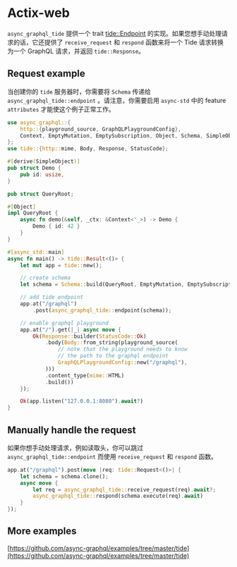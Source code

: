 # Actix-web

`async_graphql_tide` 提供一个 trait [tide::Endpoint](https://docs.rs/tide/0.15.0/tide/trait.Endpoint.html) 的实现。如果您想手动处理请求的话，它还提供了 `receive_request` 和 `respond` 函数来将一个 Tide 请求转换为一个 GraphQL 请求，并返回  `tide::Response`。

## Request example

当创建你的 `tide` 服务器时，你需要将 `Schema` 传递给 `async_graphql_tide::endpoint` 。请注意，你需要启用 `async-std` 中的 feature `attributes` 才能使这个例子正常工作。

```rust
use async_graphql::{
    http::{playground_source, GraphQLPlaygroundConfig},
    Context, EmptyMutation, EmptySubscription, Object, Schema, SimpleObject,
};
use tide::{http::mime, Body, Response, StatusCode};

#[derive(SimpleObject)]
pub struct Demo {
    pub id: usize,
}

pub struct QueryRoot;

#[Object]
impl QueryRoot {
    async fn demo(&self, _ctx: &Context<'_>) -> Demo {
        Demo { id: 42 }
    }
}

#[async_std::main]
async fn main() -> tide::Result<()> {
    let mut app = tide::new();

    // create schema
    let schema = Schema::build(QueryRoot, EmptyMutation, EmptySubscription).finish();

    // add tide endpoint
    app.at("/graphql")
        .post(async_graphql_tide::endpoint(schema));

    // enable graphql playground
    app.at("/").get(|_| async move {
        Ok(Response::builder(StatusCode::Ok)
            .body(Body::from_string(playground_source(
                // note that the playground needs to know
                // the path to the graphql endpoint
                GraphQLPlaygroundConfig::new("/graphql"),
            )))
            .content_type(mime::HTML)
            .build())
    });

    Ok(app.listen("127.0.0.1:8080").await?)
}
```

## Manually handle the request

如果你想手动处理请求，例如读取头，你可以跳过 `async_graphql_tide::endpoint` 而使用 `receive_request` 和 `respond` 函数。

```rust
app.at("/graphql").post(move |req: tide::Request<()>| {
    let schema = schema.clone();
    async move {
        let req = async_graphql_tide::receive_request(req).await?;
        async_graphql_tide::respond(schema.execute(req).await)
    }
});
```

## More examples

[https://github.com/async-graphql/examples/tree/master/tide](https://github.com/async-graphql/examples/tree/master/tide)
